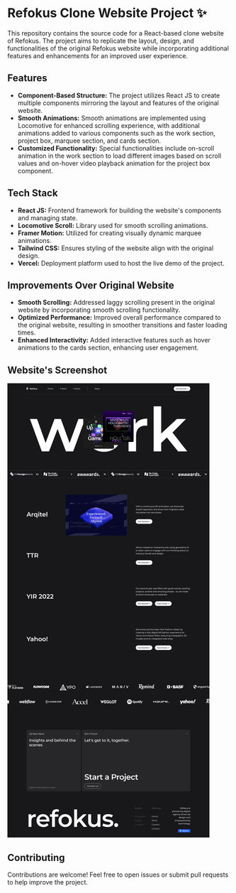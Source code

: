 # Refokus Clone Website Project ✨

This repository contains the source code for a React-based clone website of Refokus. The project aims to replicate the layout, design, and functionalities of the original Refokus website while incorporating additional features and enhancements for an improved user experience.

## Features

- **Component-Based Structure:** The project utilizes React JS to create multiple components mirroring the layout and features of the original website.
- **Smooth Animations:** Smooth animations are implemented using Locomotive for enhanced scrolling experience, with additional animations added to various components such as the work section, project box, marquee section, and cards section.
- **Customized Functionality:** Special functionalities include on-scroll animation in the work section to load different images based on scroll values and on-hover video playback animation for the project box component.

## Tech Stack

- **React JS:** Frontend framework for building the website's components and managing state.
- **Locomotive Scroll:** Library used for smooth scrolling animations.
- **Framer Motion:** Utilized for creating visually dynamic marquee animations.
- **Tailwind CSS:** Ensures styling of the website align with the original design.
- **Vercel:** Deployment platform used to host the live demo of the project.

## Improvements Over Original Website

- **Smooth Scrolling:** Addressed laggy scrolling present in the original website by incorporating smooth scrolling functionality.
- **Optimized Performance:** Improved overall performance compared to the original website, resulting in smoother transitions and faster loading times.
- **Enhanced Interactivity:** Added interactive features such as hover animations to the cards section, enhancing user engagement.

## Website's Screenshot

![alt text](public/ss.png)

## Contributing

Contributions are welcome! Feel free to open issues or submit pull requests to help improve the project.

